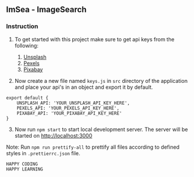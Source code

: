 ## ImSea - **Im**age**Sea**rch

### Instruction

1. To get started with this project make sure to get api keys from the following:

   1. [Unsplash](https://unsplash.com/developers)
   2. [Pexels](https://www.pexels.com/api/)
   3. [Pixabay](https://pixabay.com/en/service/about/api/)

2. Now create a new file named `keys.js` in `src` directory of the application and place your api's in an object and export it by default.

```
export default {
    UNSPLASH_API: 'YOUR_UNSPLASH_API_KEY_HERE',
    PEXELS_API: 'YOUR_PEXELS_API_KEY_HERE',
    PIXABAY_API: 'YOUR_PIXABAY_API_KEY_HERE'
}
```

3. Now run `npm start` to start local development server. The server will be started on [http://localhost:3000](http://localhost:3000)

Note: Run `npm run prettify-all` to prettify all files according to defined styles in `.prettierrc.json` file.

```
HAPPY CODING
HAPPY LEARNING
```

